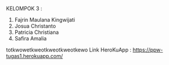 KELOMPOK 3 :
1. Fajrin Maulana Kingwijati
2. Josua Christanto
3. Patricia Christiana
4. Safira Amalia

totkwowetkweotkweotkweotkewo Link HeroKuApp : https://ppw-tugas1.herokuapp.com/


